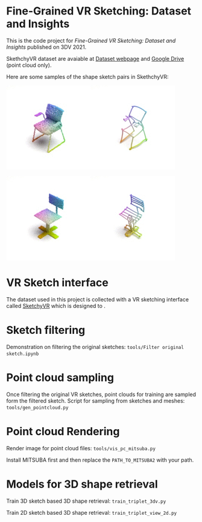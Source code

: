 # Fine-Grained VR Sketching: Dataset and Insights

This is the code project for _Fine-Grained VR Sketching: Dataset and Insights_ published on 3DV 2021.

SkethchyVR dataset are avaiable at 
[Dataset webpage](https://cvssp.org/data/VRChairSketch/)
and [Google Drive](https://drive.google.com/file/d/1nRAoj3BISFytRoapYDRKm9gic9j06dkD/view?usp=sharing) (point cloud only).

Here are some samples of the shape sketch pairs in SkethchyVR:

![1](images/4b495_shape.gif)![1](images/4b495.gif)

![2](images/5bdcd_shape.gif)![2](images/5bdcd.gif)

# VR Sketch interface
The dataset used in this project is collected with a VR sketching interface called [SketchyVR](https://github.com/Rowl1ng/SketchyVR) which is designed to .

# Sketch filtering
Demonstration on filtering the original sketches: `tools/Filter original sketch.ipynb`

# Point cloud sampling
Once filtering the original VR sketches, point clouds for training are sampled form the filtered sketch. Script for sampling from sketches and meshes: `tools/gen_pointcloud.py`

# Point cloud Rendering
Render image for point cloud files: `tools/vis_pc_mitsuba.py`

Install MITSUBA first and then replace the `PATH_TO_MITSUBA2` with your path.

# Models for 3D shape retrieval

Train 3D sketch based 3D shape retrieval:
`train_triplet_3dv.py`

Train 2D sketch based 3D shape retrieval:
`train_triplet_view_2d.py`